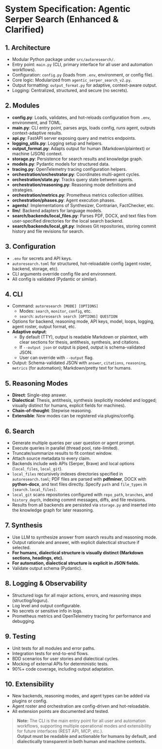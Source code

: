 # System Specification: Agentic Serper Search (Enhanced & Clarified)

## 1. Architecture

- Modular Python package under `src/autoresearch/`.
- Entry point: `main.py` (CLI, primary interface for all user and automation workflows).
- Configuration: `config.py` (loads from `.env`, environment, or config file).
- Core logic: Modularized from `agentic_serper_search_v2.py`.
- Output formatting: `output_format.py` for adaptive, context-aware output.
- Logging: Centralized, structured, and secure (no secrets).

## 2. Modules

- **config.py**: Loads, validates, and hot-reloads configuration from `.env`, environment, and TOML.
- **main.py**: CLI entry point, parses args, loads config, runs agent, outputs context-adaptive results.
- **api.py**: FastAPI server exposing query and metrics endpoints.
- **logging_utils.py**: Logging setup and helpers.
- **output_format.py**: Adapts output for human (Markdown/plaintext) or machine (JSON) context.
- **storage.py**: Persistence for search results and knowledge graph.
- **models.py**: Pydantic models for structured data.
- **tracing.py**: OpenTelemetry tracing configuration helpers.
- **orchestration/orchestrator.py**: Coordinates multi-agent cycles.
- **orchestration/state.py**: Tracks query state between agents.
- **orchestration/reasoning.py**: Reasoning mode definitions and strategies.
- **orchestration/metrics.py**: Prometheus metrics collection utilities.
- **orchestration/phases.py**: Agent execution phases.
- **agents/**: Implementations of Synthesizer, Contrarian, FactChecker, etc.
- **llm/**: Backend adapters for language models.
- **search/backends/local_files.py**: Parses PDF, DOCX, and text files from
  user-specified directories for the local search backend.
- **search/backends/local_git.py**: Indexes Git repositories, storing commit
  history and file revisions for search.

## 3. Configuration

- `.env` for secrets and API keys.
- `autoresearch.toml` for structured, hot-reloadable config (agent roster, backend, storage, etc).
- CLI arguments override config file and environment.
- All config is validated (Pydantic or similar).

## 4. CLI

- Command: `autoresearch [MODE] [OPTIONS]`
  - Modes: `search`, `monitor`, `config`, etc.
  - `search`: `autoresearch search [OPTIONS] QUESTION`
- Options for backend, reasoning mode, API keys, model, loops, logging, agent roster, output format, etc.
- **Adaptive output**:
  - By default (TTY), output is readable Markdown or plaintext, with clear sections for thesis, antithesis, synthesis, and citations.
  - If `--output json` or output is piped, output is schema-validated JSON.
  - User can override with `--output` flag.
- Output: Schema-validated JSON with `answer`, `citations`, `reasoning`, `metrics` (for automation); Markdown/pretty text for humans.

## 5. Reasoning Modes

- **Direct**: Single-step answer.
- **Dialectical**: Thesis, antithesis, synthesis (explicitly modeled and logged; visually distinct for humans, explicit fields for machines).
- **Chain-of-thought**: Stepwise reasoning.
- **Extensible**: New modes can be registered via plugins/config.

## 6. Search

- Generate multiple queries per user question or agent prompt.
- Execute queries in parallel (thread pool, rate-limited).
- Truncate/summarize results to fit context window.
- Attach source metadata to every claim.
- Backends include web APIs (Serper, Brave) and local options
  (`local_files`, `local_git`).
- `local_files` recursively indexes directories specified in `autoresearch.toml`;
  PDF files are parsed with **pdfminer**, DOCX with **python-docx**, and text
  files directly. Specify `path` and `file_types` in `[search.local_files]`.
- `local_git` scans repositories configured with `repo_path`, `branches`, and
  `history_depth`, indexing commit messages, diffs, and file revisions.
- Results from all backends are persisted via `storage.py` and inserted into the
  knowledge graph for later reasoning.

## 7. Synthesis

- Use LLM to synthesize answer from search results and reasoning mode.
- Output rationale and answer, with explicit dialectical structure if selected.
- **For humans, dialectical structure is visually distinct (Markdown sections, headings, etc).**
- **For automation, dialectical structure is explicit in JSON fields.**
- Validate output schema (Pydantic).

## 8. Logging & Observability

- Structured logs for all major actions, errors, and reasoning steps (structlog/loguru).
- Log level and output configurable.
- No secrets or sensitive info in logs.
- Prometheus metrics and OpenTelemetry tracing for performance and debugging.

## 9. Testing

- Unit tests for all modules and error paths.
- Integration tests for end-to-end flows.
- BDD scenarios for user stories and dialectical cycles.
- Mocking of external APIs for deterministic tests.
- 90%+ code coverage, including output adaptation.

## 10. Extensibility

- New backends, reasoning modes, and agent types can be added via plugins or config.
- Agent roster and orchestration are config-driven and hot-reloadable.
- All extension points are documented and tested.

> **Note:** The CLI is the main entry point for all user and automation workflows, supporting multiple operational modes and extensibility for future interfaces (REST API, MCP, etc.).  
> **Output must be readable and actionable for humans by default, and dialectically transparent in both human and machine contexts.**
